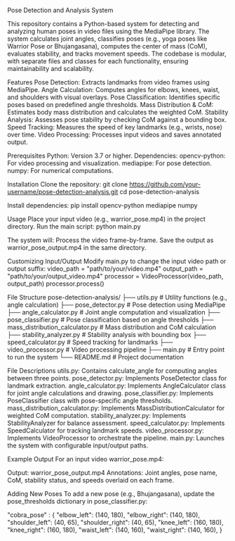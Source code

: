 Pose Detection and Analysis System

This repository contains a Python-based system for detecting and analyzing human poses in video files using the MediaPipe library. The system calculates joint angles, classifies poses (e.g., yoga poses like Warrior Pose or Bhujangasana), computes the center of mass (CoM), evaluates stability, and tracks movement speeds. The codebase is modular, with separate files and classes for each functionality, ensuring maintainability and scalability.

Features
Pose Detection: Extracts landmarks from video frames using MediaPipe.
Angle Calculation: Computes angles for elbows, knees, waist, and shoulders with visual overlays.
Pose Classification: Identifies specific poses based on predefined angle thresholds.
Mass Distribution & CoM: Estimates body mass distribution and calculates the weighted CoM.
Stability Analysis: Assesses pose stability by checking CoM against a bounding box.
Speed Tracking: Measures the speed of key landmarks (e.g., wrists, nose) over time.
Video Processing: Processes input videos and saves annotated output.

Prerequisites
Python: Version 3.7 or higher.
Dependencies:
opencv-python: For video processing and visualization.
mediapipe: For pose detection.
numpy: For numerical computations.

Installation
Clone the repository:
git clone https://github.com/your-username/pose-detection-analysis.git
cd pose-detection-analysis

Install dependencies:
pip install opencv-python mediapipe numpy

Usage
Place your input video (e.g., warrior_pose.mp4) in the project directory.
Run the main script:
python main.py

The system will:
Process the video frame-by-frame.
Save the output as warrior_pose_output.mp4 in the same directory.

Customizing Input/Output
Modify main.py to change the input video path or output suffix:
video_path = "path/to/your/video.mp4"
output_path = "path/to/your/output_video.mp4"
processor = VideoProcessor(video_path, output_path)
processor.process()

File Structure
pose-detection-analysis/
├── utils.py                # Utility functions (e.g., angle calculation)
├── pose_detector.py        # Pose detection using MediaPipe
├── angle_calculator.py     # Joint angle computation and visualization
├── pose_classifier.py      # Pose classification based on angle thresholds
├── mass_distribution_calculator.py  # Mass distribution and CoM calculation
├── stability_analyzer.py   # Stability analysis with bounding box
├── speed_calculator.py     # Speed tracking for landmarks
├── video_processor.py      # Video processing pipeline
├── main.py                 # Entry point to run the system
└── README.md               # Project documentation

File Descriptions
utils.py: Contains calculate_angle for computing angles between three points.
pose_detector.py: Implements PoseDetector class for landmark extraction.
angle_calculator.py: Implements AngleCalculator class for joint angle calculations and drawing.
pose_classifier.py: Implements PoseClassifier class with pose-specific angle thresholds.
mass_distribution_calculator.py: Implements MassDistributionCalculator for weighted CoM computation.
stability_analyzer.py: Implements StabilityAnalyzer for balance assessment.
speed_calculator.py: Implements SpeedCalculator for tracking landmark speeds.
video_processor.py: Implements VideoProcessor to orchestrate the pipeline.
main.py: Launches the system with configurable input/output paths.

Example Output
For an input video warrior_pose.mp4:

Output: warrior_pose_output.mp4
Annotations: Joint angles, pose name, CoM, stability status, and speeds overlaid on each frame.

Adding New Poses
To add a new pose (e.g., Bhujangasana), update the pose_thresholds dictionary in pose_classifier.py:

"cobra_pose" : {
    "elbow_left": (140, 180),
    "elbow_right": (140, 180),
    "shoulder_left": (40, 65),
    "shoulder_right": (40, 65),
    "knee_left": (160, 180),
    "knee_right": (160, 180),
    "waist_left": (140, 160),
    "waist_right": (140, 160),
}
